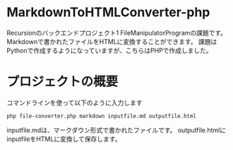 # MarkdownToHTMLConverter-php
Recursionのバックエンドプロジェクト1 FileManipulatorProgramの課題です。<br>
Markdownで書かれたファイルをHTMLに変換することができます。
課題はPythonで作成するようになっていますが、こちらはPHPで作成しました。

# プロジェクトの概要
コマンドラインを使って以下のように入力します

```shell
php file-converter.php markdown inputfile.md outputfile.html
```
 
inputfile.mdは、マークダウン形式で書かれたファイルです。
outputfile.htmlにinputfileをHTMLに変換して保存します。
